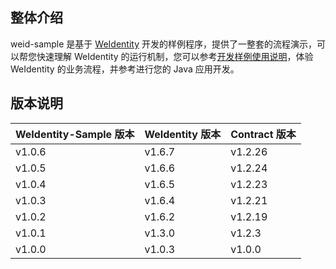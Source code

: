 ## 整体介绍

weid-sample 是基于 [WeIdentity](https://weidentity.readthedocs.io/zh_CN/latest/README.html) 开发的样例程序，提供了一整套的流程演示，可以帮您快速理解 WeIdentity 的运行机制，您可以参考[开发样例使用说明](https://weidentity.readthedocs.io/zh_CN/latest/docs/weidentity-sample.html)，体验 WeIdentity 的业务流程，并参考进行您的 Java 应用开发。


版本说明
--------

| WeIdentity-Sample 版本 | WeIdentity 版本 | Contract 版本 |
| :---- | :---- | :---- |
| v1.0.6 | v1.6.7 | v1.2.26 |
| v1.0.5 | v1.6.6 | v1.2.24 |
| v1.0.4 | v1.6.5 | v1.2.23 |
| v1.0.3 | v1.6.4 | v1.2.21 |
| v1.0.2 | v1.6.2 | v1.2.19 |
| v1.0.1 | v1.3.0 | v1.2.3 |
| v1.0.0 | v1.0.3 | v1.0.0 |